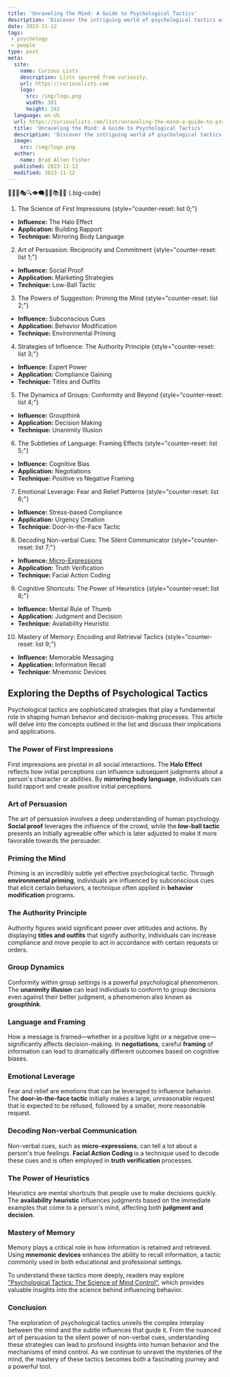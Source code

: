 ```yaml
---
title: 'Unraveling the Mind: A Guide to Psychological Tactics'
description: 'Discover the intriguing world of psychological tactics with "Unraveling the Mind: A Guide for the Curious." Enhance your understanding of the human psyche.'
date: 2023-11-12
tags:
 - psychology
 - people
type: post
meta:
  site:
    name: Curious Lists
    description: Lists spurred from curiosity.
    url: https://curiouslists.com
    logo:
      src: /img/logo.png
      width: 301
      height: 242
  language: en-US
  url: https://curiouslists.com/list/unraveling-the-mind-a-guide-to-psychological-tactics
  title: 'Unraveling the Mind: A Guide to Psychological Tactics'
  description: 'Discover the intriguing world of psychological tactics with "Unraveling the Mind: A Guide for the Curious." Enhance your understanding of the human psyche.'
  image:
    src: /img/logo.png
  author:
    name: Brad Allen Fisher
  published: 2023-11-12
  modified: 2023-11-12
---
```



🧠🕵️‍♀️🎭🔍👁️‍🗨️🔬💡📚🧐🤔 {.big-code}

1. The Science of First Impressions {style="counter-reset: list 0;"}
  - **Influence:** The Halo Effect
  - **Application:** Building Rapport
  - **Technique:** Mirroring Body Language

2. Art of Persuasion: Reciprocity and Commitment {style="counter-reset: list 1;"}
  - **Influence:** Social Proof
  - **Application:** Marketing Strategies
  - **Technique:** Low-Ball Tactic

3. The Powers of Suggestion: Priming the Mind {style="counter-reset: list 2;"}
  - **Influence:** Subconscious Cues
  - **Application:** Behavior Modification
  - **Technique:** Environmental Priming

4. Strategies of Influence: The Authority Principle {style="counter-reset: list 3;"}
  - **Influence:** Expert Power
  - **Application:** Compliance Gaining
  - **Technique:** Titles and Outfits

5. The Dynamics of Groups: Conformity and Beyond {style="counter-reset: list 4;"}
  - **Influence:** Groupthink
  - **Application:** Decision Making
  - **Technique:** Unanimity Illusion

6. The Subtleties of Language: Framing Effects {style="counter-reset: list 5;"}
  - **Influence:** Cognitive Bias
  - **Application:** Negotiations
  - **Technique:** Positive vs Negative Framing

7. Emotional Leverage: Fear and Relief Patterns {style="counter-reset: list 6;"}
  - **Influence:** Stress-based Compliance
  - **Application:** Urgency Creation
  - **Technique:** Door-in-the-Face Tactic

8. Decoding Non-verbal Cues: The Silent Communicator {style="counter-reset: list 7;"}
  - **Influence:**[  Micro-Expressions](https://curiouslists.com/list/cognitive-biases-exploiting-psychological-tendencies)
  - **Application:** Truth Verification
  - **Technique:** Facial Action Coding

9. Cognitive Shortcuts: The Power of Heuristics {style="counter-reset: list 8;"}
  - **Influence:** Mental Rule of Thumb
  - **Application:** Judgment and Decision
  - **Technique:** Availability Heuristic

10. Mastery of Memory: Encoding and Retrieval Tactics {style="counter-reset: list 9;"}
  - **Influence:** Memorable Messaging
  - **Application:** Information Recall
  - **Technique:** Mnemonic Devices


## Exploring the Depths of Psychological Tactics

Psychological tactics are sophisticated strategies that play a fundamental role in shaping human behavior and decision-making processes. This article will delve into the concepts outlined in the list and discuss their implications and applications.

### The Power of First Impressions

First impressions are pivotal in all social interactions. The **Halo Effect** reflects how initial perceptions can influence subsequent judgments about a person's character or abilities. By **mirroring body language**, individuals can build rapport and create positive initial perceptions.

### Art of Persuasion

The art of persuasion involves a deep understanding of human psychology. **Social proof** leverages the influence of the crowd, while the **low-ball tactic** presents an initially agreeable offer which is later adjusted to make it more favorable towards the persuader.

### Priming the Mind

Priming is an incredibly subtle yet effective psychological tactic. Through **environmental priming**, individuals are influenced by subconscious cues that elicit certain behaviors, a technique often applied in **behavior modification** programs.

### The Authority Principle

Authority figures wield significant power over attitudes and actions. By displaying **titles and outfits** that signify authority, individuals can increase compliance and move people to act in accordance with certain requests or orders.

### Group Dynamics

Conformity within group settings is a powerful psychological phenomenon. The **unanimity illusion** can lead individuals to conform to group decisions even against their better judgment, a phenomenon also known as **groupthink**.

### Language and Framing

How a message is framed—whether in a positive light or a negative one—significantly affects decision-making. In **negotiations**, careful **framing** of information can lead to dramatically different outcomes based on cognitive biases.

### Emotional Leverage

Fear and relief are emotions that can be leveraged to influence behavior. The **door-in-the-face tactic** initially makes a large, unreasonable request that is expected to be refused, followed by a smaller, more reasonable request.

### Decoding Non-verbal Communication

Non-verbal cues, such as **micro-expressions**, can tell a lot about a person's true feelings. **Facial Action Coding** is a technique used to decode these cues and is often employed in **truth verification** processes.

### The Power of Heuristics

Heuristics are mental shortcuts that people use to make decisions quickly. The **availability heuristic** influences judgments based on the immediate examples that come to a person's mind, affecting both **judgment and decision**.

### Mastery of Memory

Memory plays a critical role in how information is retained and retrieved. Using **mnemonic devices** enhances the ability to recall information, a tactic commonly used in both educational and professional settings.

To understand these tactics more deeply, readers may explore ["Psychological Tactics: The Science of Mind Control"](link), which provides valuable insights into the science behind influencing behavior.

### Conclusion

The exploration of psychological tactics unveils the complex interplay between the mind and the subtle influences that guide it. From the nuanced art of persuasion to the silent power of non-verbal cues, understanding these strategies can lead to profound insights into human behavior and the mechanisms of mind control. As we continue to unravel the mysteries of the mind, the mastery of these tactics becomes both a fascinating journey and a powerful tool.